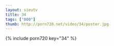 ```yaml
--- 
layout: sieutv
title: 34
tags: ["000"]
thumb: http://porn720.net/video/34/poster.jpg
---
```

{% include porn720 key="34" %} 
